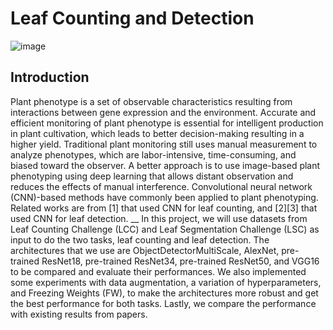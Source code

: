 # Leaf Counting and Detection

![image](https://github.com/user-attachments/assets/dc47b632-9e38-41ce-941c-2f0d9f36f82a)

## Introduction
Plant phenotype is a set of observable characteristics resulting from interactions between gene expression and the environment. Accurate and efficient monitoring of plant phenotype is essential for intelligent production in plant cultivation, which leads to better decision-making resulting in a higher yield. Traditional plant monitoring still uses manual measurement to analyze phenotypes, which are labor-intensive, time-consuming, and biased toward the observer. A better approach is to use image-based plant phenotyping using deep learning that allows distant observation and reduces the effects of manual interference. Convolutional neural network (CNN)-based methods have commonly been applied to plant phenotyping. Related works are from [1] that used CNN for leaf counting, and [2][3] that used CNN for leaf detection.
__
In this project, we will use datasets from Leaf Counting Challenge (LCC) and Leaf Segmentation Challenge (LSC) as input to do the two tasks, leaf counting and leaf detection. The architectures that we use are ObjectDetectorMultiScale, AlexNet, pre-trained ResNet18, pre-trained ResNet34, pre-trained ResNet50, and VGG16 to be compared and evaluate their performances. We also implemented some experiments with data augmentation, a variation of hyperparameters, and Freezing Weights (FW), to make the architectures more robust and get the best performance for both tasks. Lastly, we compare the performance with existing results from papers.

